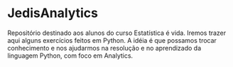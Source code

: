 # JedisAnalytics
Repositório destinado aos alunos do curso Estatística é vida. Iremos trazer aqui alguns exercícios feitos em Python. 
A idéia é que possamos trocar conhecimento e nos ajudarmos na resolução e no aprendizado da linguagem Python, com foco em Analytics.
